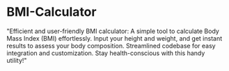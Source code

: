 # BMI-Calculator

"Efficient and user-friendly BMI calculator: A simple tool to calculate Body Mass Index (BMI) effortlessly. Input your height and weight, and get instant results to assess your body composition. Streamlined codebase for easy integration and customization. Stay health-conscious with this handy utility!"

